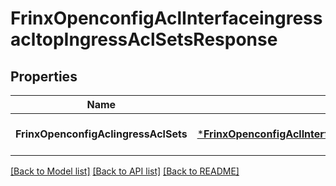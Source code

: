 # FrinxOpenconfigAclInterfaceingressacltopIngressAclSetsResponse

## Properties
Name | Type | Description | Notes
------------ | ------------- | ------------- | -------------
**FrinxOpenconfigAclingressAclSets** | [***FrinxOpenconfigAclInterfaceingressacltopIngressAclSets**](frinx.openconfig.acl.interfaceingressacltop.IngressAclSets.md) |  | [optional] [default to null]

[[Back to Model list]](../README.md#documentation-for-models) [[Back to API list]](../README.md#documentation-for-api-endpoints) [[Back to README]](../README.md)


